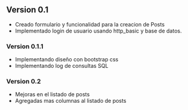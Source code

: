 ## Version 0.1

 * Creado formulario y funcionalidad para la creacion de Posts
 * Implementado login de usuario usando http_basic y base de datos.

### Version 0.1.1

 * Implementando diseño con bootstrap css
 * Implementando log de consultas SQL

### Version 0.2

 * Mejoras en el listado de posts
 * Agregadas mas columnas al listado de posts
